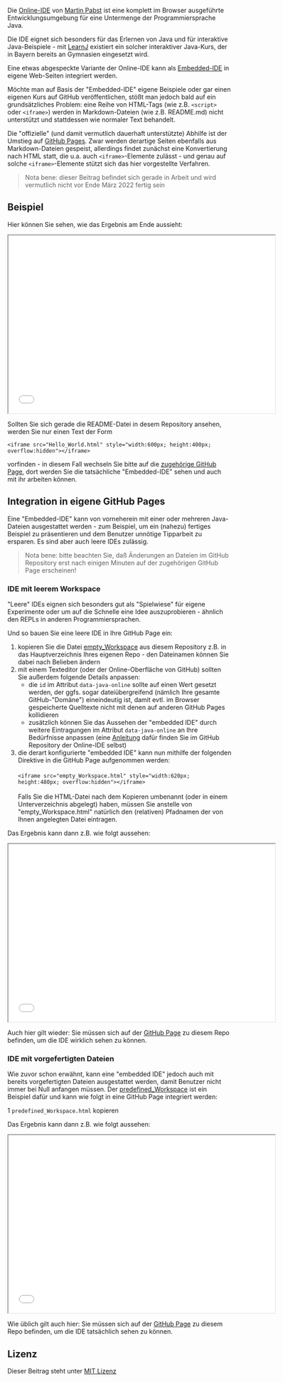 Die [Online-IDE](https://github.com/martin-pabst/Online-IDE) von [Martin Pabst](https://github.com/martin-pabst) ist eine komplett im Browser ausgeführte Entwicklungsumgebung für eine Untermenge der Programmiersprache Java.

Die IDE eignet sich besonders für das Erlernen von Java und für interaktive Java-Beispiele - mit [LearnJ](https://www.learnj.de/doku.php) existiert ein solcher interaktiver Java-Kurs, der in Bayern bereits an Gymnasien eingesetzt wird.

Eine etwas abgespeckte Variante der Online-IDE kann als [Embedded-IDE](https://github.com/martin-pabst/Online-IDE#2-embedded-ide) in eigene Web-Seiten integriert werden.

Möchte man auf Basis der "Embedded-IDE" eigene Beispiele oder gar einen eigenen Kurs auf GitHub veröffentlichen, stößt man jedoch bald auf ein grundsätzliches Problem: eine Reihe von HTML-Tags (wie z.B. `<script>` oder `<iframe>`) werden in Markdown-Dateien (wie z.B. README.md) nicht unterstützt und stattdessen wie normaler Text behandelt.

Die "offizielle" (und damit vermutlich dauerhaft unterstützte) Abhilfe ist der Umstieg auf [GitHub Pages](https://pages.github.com/). Zwar werden derartige Seiten ebenfalls aus Markdown-Dateien gespeist, allerdings findet zunächst eine Konvertierung nach HTML statt, die u.a. auch `<iframe>`-Elemente zulässt - und genau auf solche `<iframe>`-Elemente stützt sich das hier vorgestellte Verfahren.

> Nota bene: dieser Beitrag befindet sich gerade in Arbeit und wird vermutlich nicht vor Ende März 2022 fertig sein

## Beispiel ##
  
Hier können Sie sehen, wie das Ergebnis am Ende aussieht:
  
<iframe src="Hello_World.html" style="width:600px; height:400px; overflow:hidden"></iframe>

Sollten Sie sich gerade die README-Datei in desem Repository ansehen, werden Sie nur einen Text der Form
  
```
<iframe src="Hello_World.html" style="width:600px; height:400px; overflow:hidden"></iframe>
```
  
vorfinden - in diesem Fall wechseln Sie bitte auf die [zugehörige GitHub Page](https://rozek.github.io/online-ide-within-github-pages/), dort werden Sie die tatsächliche "Embedded-IDE" sehen und auch mit ihr arbeiten können.
  
## Integration in eigene GitHub Pages ##

Eine "Embedded-IDE" kann von vorneherein mit einer oder mehreren Java-Dateien ausgestattet werden - zum Beispiel, um ein (nahezu) fertiges Beispiel zu präsentieren und dem Benutzer unnötige Tipparbeit zu ersparen. Es sind aber auch leere IDEs zulässig.

> Nota bene: bitte beachten Sie, daß Änderungen an Dateien im GitHub Repository erst nach einigen Minuten auf der zugehörigen GitHub Page erscheinen!

### IDE mit leerem Workspace ###

"Leere" IDEs eignen sich besonders gut als "Spielwiese" für eigene Experimente oder um auf die Schnelle eine Idee auszuprobieren - ähnlich den REPLs in anderen Programmiersprachen.

Und so bauen Sie eine leere IDE in Ihre GitHub Page ein:

1. kopieren Sie die Datei [empty_Workspace](empty_Workspace.html) aus diesem Repository z.B. in das Hauptverzeichnis Ihres eigenen Repo - den Dateinamen können Sie dabei nach Belieben ändern
2. mit einem Texteditor (oder der Online-Oberfläche von GitHub) sollten Sie außerdem folgende Details anpassen:
    * die `id` im Attribut `data-java-online` sollte auf einen Wert gesetzt werden, der ggfs. sogar dateiübergreifend (nämlich Ihre gesamte GitHub-"Domäne") eineindeutig ist, damit evtl. im Browser gespeicherte Quelltexte nicht mit denen auf anderen GitHub Pages kollidieren
    * zusätzlich können Sie das Aussehen der "embedded IDE" durch weitere Eintragungen im Attribut `data-java-online` an Ihre Bedürfnisse anpassen (eine [Anleitung](https://github.com/martin-pabst/Online-IDE#das-attribut-data-java-online) dafür finden Sie im GitHub Repository der Online-IDE selbst)
3. die derart konfigurierte "embedded IDE" kann nun mithilfe der folgenden Direktive in die GitHub Page aufgenommen werden:<br>&nbsp;<br>`<iframe src="empty_Workspace.html" style="width:620px; height:480px; overflow:hidden"></iframe>`<br>&nbsp;<br>Falls Sie die HTML-Datei nach dem Kopieren umbenannt (oder in einem Unterverzeichnis abgelegt) haben, müssen Sie anstelle von "empty_Workspace.html" natürlich den (relativen) Pfadnamen der von Ihnen angelegten Datei eintragen.

Das Ergebnis kann dann z.B. wie folgt aussehen:

<iframe src="empty_Workspace.html" style="width:600px; height:400px; overflow:hidden"></iframe>

Auch hier gilt wieder: Sie müssen sich auf der [GitHub Page](https://rozek.github.io/online-ide-within-github-pages/) zu diesem Repo befinden, um die IDE wirklich sehen zu können.

### IDE mit vorgefertigten Dateien ###

Wie zuvor schon erwähnt, kann eine "embedded IDE" jedoch auch mit bereits vorgefertigten Dateien ausgestattet werden, damit Benutzer nicht immer bei Null anfangen müssen. Der [predefined_Workspace](predefined_Workspace.html) ist ein Beispiel dafür und kann wie folgt in eine GitHub Page integriert werden:

1 `predefined_Workspace.html` kopieren



Das Ergebnis kann dann z.B. wie folgt aussehen:

<iframe src="predefined_Workspace.html" style="width:600px; height:400px; overflow:hidden"></iframe>

Wie üblich gilt auch hier: Sie müssen sich auf der [GitHub Page](https://rozek.github.io/online-ide-within-github-pages/) zu diesem Repo befinden, um die IDE tatsächlich sehen zu können.

## Lizenz ##

Dieser Beitrag steht unter [MIT Lizenz](LICENSE.md)
